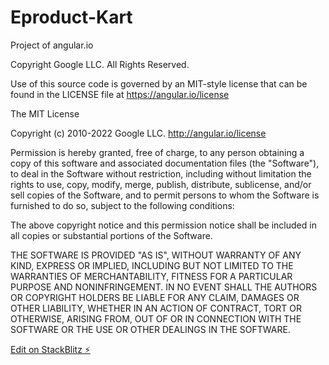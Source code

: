 # Eproduct-Kart

Project of angular.io

Copyright Google LLC. All Rights Reserved.

Use of this source code is governed by an MIT-style license that
can be found in the LICENSE file at
https://angular.io/license

The MIT License

Copyright (c) 2010-2022 Google LLC. http://angular.io/license

Permission is hereby granted, free of charge, to any person obtaining a copy of this software and associated documentation files (the "Software"), to deal in the Software without restriction, including without limitation the rights to use, copy, modify, merge, publish, distribute, sublicense, and/or sell copies of the Software, and to permit persons to whom the Software is furnished to do so, subject to the following conditions:

The above copyright notice and this permission notice shall be included in all copies or substantial portions of the Software.

THE SOFTWARE IS PROVIDED "AS IS", WITHOUT WARRANTY OF ANY KIND, EXPRESS OR IMPLIED, INCLUDING BUT NOT LIMITED TO THE WARRANTIES OF MERCHANTABILITY, FITNESS FOR A PARTICULAR PURPOSE AND NONINFRINGEMENT. IN NO EVENT SHALL THE AUTHORS OR COPYRIGHT HOLDERS BE LIABLE FOR ANY CLAIM, DAMAGES OR OTHER LIABILITY, WHETHER IN AN ACTION OF CONTRACT, TORT OR OTHERWISE, ARISING FROM, OUT OF OR IN CONNECTION WITH THE SOFTWARE OR THE USE OR OTHER DEALINGS IN THE SOFTWARE.



[Edit on StackBlitz ⚡️](https://stackblitz.com/edit/angular-cyddhw-zmak2n)

